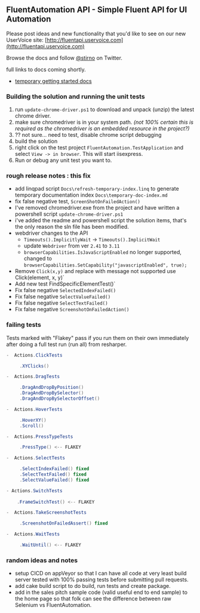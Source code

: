 ## FluentAutomation API - Simple Fluent API for UI Automation

Please post ideas and new functionality that you'd like to see on our new UserVoice site: [http://fluentapi.uservoice.com](http://fluentapi.uservoice.com)

Browse the docs and follow [@stirno](http://twitter.com/intent/user?screen_name=stirno) on Twitter.

full links to docs coming shortly. 

* [temporary getting started docs](/Docs/v3/temporary-doc-index.md) 

### Building the solution and running the unit tests

1. run `update-chrome-driver.ps1` to download and unpack (unzip) the latest chrome driver.
1. make sure chromedriver is in your system path. *(not 100% certain this is required as the chromedriver is an embedded resource in the project?)*
1. ?? not sure... need to test, disable chrome script debugging
1. build the solution
1. right click on the test project `FluentAutomation.TestApplication` and select `View -> in browser`. This will start iisexpress.
1. Run or debug any unit test you want to.

### rough release notes : this fix

- add linqpad script `Docs\refresh-temporary-index.linq` to generate temporary documentation index `Docs\temporary-doc-index.md`
- fix false negative test, `ScreenShotOnFailedAction()`
- I've removed chromedriver.exe from the project and have written a powershell script `update-chrome-driver.ps1`
- i've added the readme and powershell script the solution items, that's the only reason the sln file has been modified.
- webdriver changes to the API 
  * `Timeouts().ImplicitlyWait` -> `Timeouts().ImplicitWait`
  * update `Webdriver` from ver `2.41` to `3.11`
  * `browserCapabilities.IsJavaScriptEnabled` no longer supported, changed to `browserCapabilities.SetCapability("javascriptEnabled", true);`
- Remove `Click(x,y)` and replace with message not supported use Click(element, x, y)` 
- Add new test FindSpecificElementTest()`
- Fix false negative `SelectedIndexFailed()`
- Fix false negative `SelectValueFailed()`
- Fix false negative `SelectTextFailed()`
- Fix false negative `ScreenshotOnFailedAction()`

### failing tests

Tests marked with "Flakey" pass if you run them on their own immediately after doing a full test run (run all) from resharper.

```csharp
-  Actions.ClickTests

     .XYClicks()

-  Actions.DragTests

     .DragAndDropByPosition()
     .DragAndDropBySelector()
     .DragAndDropBySelectorOffset()

-  Actions.HoverTests

     .HoverXY()
     .Scroll()

-  Actions.PressTypeTests

     .PressType() <-- FLAKEY

-  Actions.SelectTests

     .SelectIndexFailed() fixed
     .SelectTextFailed() fixed
     .SelectValueFailed() fixed

- Actions.SwitchTests
     
    .FrameSwitchTest() <-- FLAKEY

-  Actions.TakeScreenshotTests

     .ScreenshotOnFailedAssert() fixed

-  Actions.WaitTests

     .WaitUntil() <-- FLAKEY
```

### random ideas and notes

- setup CICD on appVeyor so that I can have all code at very least build server tested with 100% passing tests before submitting pull requests.
- add cake build script to do build, run tests and create package.
- add in the sales pitch sample code (valid useful end to end sample) to the home page so that folk can see the difference between raw Selenium vs FluentAutomation.